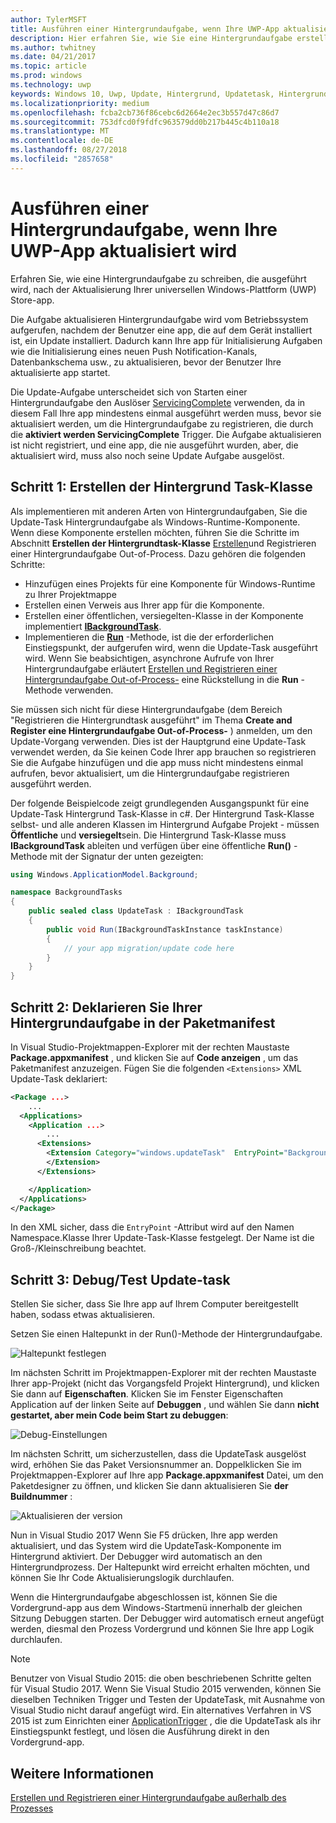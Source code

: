 ```yaml
---
author: TylerMSFT
title: Ausführen einer Hintergrundaufgabe, wenn Ihre UWP-App aktualisiert wird
description: Hier erfahren Sie, wie Sie eine Hintergrundaufgabe erstellen, die ausgeführt wird, wenn die Store-App Ihrer Universellen Windows-Plattform (UWP) aktualisiert wird.
ms.author: twhitney
ms.date: 04/21/2017
ms.topic: article
ms.prod: windows
ms.technology: uwp
keywords: Windows 10, Uwp, Update, Hintergrund, Updatetask, Hintergrundaufgabe
ms.localizationpriority: medium
ms.openlocfilehash: fcba2cb736f86cebc6d2664e2ec3b557d47c86d7
ms.sourcegitcommit: 753dfcd0f9fdfc963579dd0b217b445c4b110a18
ms.translationtype: MT
ms.contentlocale: de-DE
ms.lasthandoff: 08/27/2018
ms.locfileid: "2857658"
---
```

# <a name="run-a-background-task-when-your-uwp-app-is-updated"></a>Ausführen einer Hintergrundaufgabe, wenn Ihre UWP-App aktualisiert wird

Erfahren Sie, wie eine Hintergrundaufgabe zu schreiben, die ausgeführt wird, nach der Aktualisierung Ihrer universellen Windows-Plattform (UWP) Store-app.

Die Aufgabe aktualisieren Hintergrundaufgabe wird vom Betriebssystem aufgerufen, nachdem der Benutzer eine app, die auf dem Gerät installiert ist, ein Update installiert. Dadurch kann Ihre app für Initialisierung Aufgaben wie die Initialisierung eines neuen Push Notification-Kanals, Datenbankschema usw., zu aktualisieren, bevor der Benutzer Ihre aktualisierte app startet.

Die Update-Aufgabe unterscheidet sich von Starten einer Hintergrundaufgabe den Auslöser [ServicingComplete](https://docs.microsoft.com/uwp/api/Windows.ApplicationModel.Background.SystemTriggerType) verwenden, da in diesem Fall Ihre app mindestens einmal ausgeführt werden muss, bevor sie aktualisiert werden, um die Hintergrundaufgabe zu registrieren, die durch die **aktiviert werden ServicingComplete** Trigger.  Die Aufgabe aktualisieren ist nicht registriert, und eine app, die nie ausgeführt wurden, aber, die aktualisiert wird, muss also noch seine Update Aufgabe ausgelöst.

## <a name="step-1-create-the-background-task-class"></a>Schritt 1: Erstellen der Hintergrund Task-Klasse

Als implementieren mit anderen Arten von Hintergrundaufgaben, Sie die Update-Task Hintergrundaufgabe als Windows-Runtime-Komponente. Wenn diese Komponente erstellen möchten, führen Sie die Schritte im Abschnitt **Erstellen der Hintergrundtask-Klasse** [Erstellen](https://docs.microsoft.com/windows/uwp/launch-resume/create-and-register-a-background-task)und Registrieren einer Hintergrundaufgabe Out-of-Process. Dazu gehören die folgenden Schritte:

- Hinzufügen eines Projekts für eine Komponente für Windows-Runtime zu Ihrer Projektmappe
- Erstellen einen Verweis aus Ihrer app für die Komponente.
- Erstellen einer öffentlichen, versiegelten-Klasse in der Komponente implementiert [**IBackgroundTask**](https://msdn.microsoft.com/library/windows/apps/br224794).
- Implementieren die [**Run**](https://msdn.microsoft.com/library/windows/apps/br224811) -Methode, ist die der erforderlichen Einstiegspunkt, der aufgerufen wird, wenn die Update-Task ausgeführt wird. Wenn Sie beabsichtigen, asynchrone Aufrufe von Ihrer Hintergrundaufgabe erläutert [Erstellen und Registrieren einer Hintergrundaufgabe Out-of-Process-](https://docs.microsoft.com/windows/uwp/launch-resume/create-and-register-a-background-task) eine Rückstellung in die **Run** -Methode verwenden.

Sie müssen sich nicht für diese Hintergrundaufgabe (dem Bereich "Registrieren die Hintergrundtask ausgeführt" im Thema **Create and Register eine Hintergrundaufgabe Out-of-Process-** ) anmelden, um den Update-Vorgang verwenden. Dies ist der Hauptgrund eine Update-Task verwendet werden, da Sie keinen Code Ihrer app brauchen so registrieren Sie die Aufgabe hinzufügen und die app muss nicht mindestens einmal aufrufen, bevor aktualisiert, um die Hintergrundaufgabe registrieren ausgeführt werden.

Der folgende Beispielcode zeigt grundlegenden Ausgangspunkt für eine Update-Task Hintergrund Task-Klasse in c#. Der Hintergrund Task-Klasse selbst- und alle anderen Klassen im Hintergrund Aufgabe Projekt - müssen **Öffentliche** und **versiegelt**sein. Die Hintergrund Task-Klasse muss **IBackgroundTask** ableiten und verfügen über eine öffentliche **Run()** -Methode mit der Signatur der unten gezeigten:

```cs
using Windows.ApplicationModel.Background;

namespace BackgroundTasks
{
    public sealed class UpdateTask : IBackgroundTask
    {
        public void Run(IBackgroundTaskInstance taskInstance)
        {
            // your app migration/update code here
        }
    }
}
```

## <a name="step-2-declare-your-background-task-in-the-package-manifest"></a>Schritt 2: Deklarieren Sie Ihrer Hintergrundaufgabe in der Paketmanifest

In Visual Studio-Projektmappen-Explorer mit der rechten Maustaste **Package.appxmanifest** , und klicken Sie auf **Code anzeigen** , um das Paketmanifest anzuzeigen. Fügen Sie die folgenden `<Extensions>` XML Update-Task deklariert:

```XML
<Package ...>
    ...
  <Applications>  
    <Application ...>  
        ...
      <Extensions>  
        <Extension Category="windows.updateTask"  EntryPoint="BackgroundTasks.UpdateTask">  
        </Extension>  
      </Extensions>

    </Application>  
  </Applications>  
</Package>
```

In den XML sicher, dass die `EntryPoint` -Attribut wird auf den Namen Namespace.Klasse Ihrer Update-Task-Klasse festgelegt. Der Name ist die Groß-/Kleinschreibung beachtet.

## <a name="step-3-debugtest-your-update-task"></a>Schritt 3: Debug/Test Update-task

Stellen Sie sicher, dass Sie Ihre app auf Ihrem Computer bereitgestellt haben, sodass etwas aktualisieren.

Setzen Sie einen Haltepunkt in der Run()-Methode der Hintergrundaufgabe.

![Haltepunkt festlegen](images/run-func-breakpoint.png)

Im nächsten Schritt im Projektmappen-Explorer mit der rechten Maustaste Ihrer app-Projekt (nicht das Vorgangsfeld Projekt Hintergrund), und klicken Sie dann auf **Eigenschaften**. Klicken Sie im Fenster Eigenschaften Application auf der linken Seite auf **Debuggen** , und wählen Sie dann **nicht gestartet, aber mein Code beim Start zu debuggen**:

![Debug-Einstellungen](images/do-not-launch-but-debug.png)

Im nächsten Schritt, um sicherzustellen, dass die UpdateTask ausgelöst wird, erhöhen Sie das Paket Versionsnummer an. Doppelklicken Sie im Projektmappen-Explorer auf Ihre app **Package.appxmanifest** Datei, um den Paketdesigner zu öffnen, und klicken Sie dann aktualisieren Sie **der Buildnummer** :

![Aktualisieren der version](images/bump-version.png)

Nun in Visual Studio 2017 Wenn Sie F5 drücken, Ihre app werden aktualisiert, und das System wird die UpdateTask-Komponente im Hintergrund aktiviert. Der Debugger wird automatisch an den Hintergrundprozess. Der Haltepunkt wird erreicht erhalten möchten, und können Sie Ihr Code Aktualisierungslogik durchlaufen.

Wenn die Hintergrundaufgabe abgeschlossen ist, können Sie die Vordergrund-app aus dem Windows-Startmenü innerhalb der gleichen Sitzung Debuggen starten. Der Debugger wird automatisch erneut angefügt werden, diesmal den Prozess Vordergrund und können Sie Ihre app Logik durchlaufen.

> [!NOTE]
> Benutzer von Visual Studio 2015: die oben beschriebenen Schritte gelten für Visual Studio 2017. Wenn Sie Visual Studio 2015 verwenden, können Sie dieselben Techniken Trigger und Testen der UpdateTask, mit Ausnahme von Visual Studio nicht darauf angefügt wird. Ein alternatives Verfahren in VS 2015 ist zum Einrichten einer [ApplicationTrigger](https://docs.microsoft.com/windows/uwp/launch-resume/trigger-background-task-from-app) , die die UpdateTask als ihr Einstiegspunkt festlegt, und lösen die Ausführung direkt in den Vordergrund-app.

## <a name="see-also"></a>Weitere Informationen

[Erstellen und Registrieren einer Hintergrundaufgabe außerhalb des Prozesses](https://docs.microsoft.com/windows/uwp/launch-resume/create-and-register-a-background-task)
